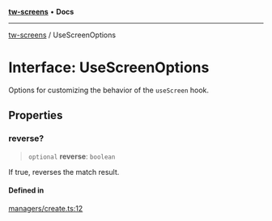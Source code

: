 [**tw-screens**](../README.md) • **Docs**

***

[tw-screens](../README.md) / UseScreenOptions

# Interface: UseScreenOptions

Options for customizing the behavior of the `useScreen` hook.

## Properties

### reverse?

> `optional` **reverse**: `boolean`

If true, reverses the match result.

#### Defined in

[managers/create.ts:12](https://github.com/saoudi-h/tw-screens/blob/88fd7cb306de641c909967670d6d413d954f23c9/src/managers/create.ts#L12)
